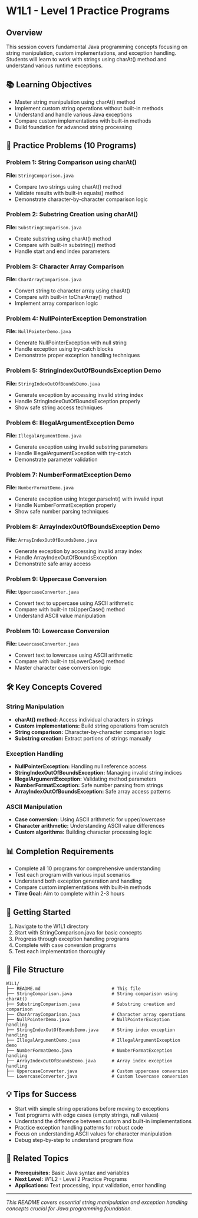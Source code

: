 # W1L1 - Level 1 Practice Programs

## Overview
This session covers fundamental Java programming concepts focusing on string manipulation, custom implementations, and exception handling. Students will learn to work with strings using charAt() method and understand various runtime exceptions.

## 📚 Learning Objectives
- Master string manipulation using charAt() method
- Implement custom string operations without built-in methods
- Understand and handle various Java exceptions
- Compare custom implementations with built-in methods
- Build foundation for advanced string processing

## 🎯 Practice Problems (10 Programs)

### Problem 1: String Comparison using charAt()
**File:** `StringComparison.java`
- Compare two strings using charAt() method
- Validate results with built-in equals() method
- Demonstrate character-by-character comparison logic

### Problem 2: Substring Creation using charAt()
**File:** `SubstringComparison.java`
- Create substring using charAt() method
- Compare with built-in substring() method
- Handle start and end index parameters

### Problem 3: Character Array Comparison
**File:** `CharArrayComparison.java`
- Convert string to character array using charAt()
- Compare with built-in toCharArray() method
- Implement array comparison logic

### Problem 4: NullPointerException Demonstration
**File:** `NullPointerDemo.java`
- Generate NullPointerException with null string
- Handle exception using try-catch blocks
- Demonstrate proper exception handling techniques

### Problem 5: StringIndexOutOfBoundsException Demo
**File:** `StringIndexOutOfBoundsDemo.java`
- Generate exception by accessing invalid string index
- Handle StringIndexOutOfBoundsException properly
- Show safe string access techniques

### Problem 6: IllegalArgumentException Demo
**File:** `IllegalArgumentDemo.java`
- Generate exception using invalid substring parameters
- Handle IllegalArgumentException with try-catch
- Demonstrate parameter validation

### Problem 7: NumberFormatException Demo
**File:** `NumberFormatDemo.java`
- Generate exception using Integer.parseInt() with invalid input
- Handle NumberFormatException properly
- Show safe number parsing techniques

### Problem 8: ArrayIndexOutOfBoundsException Demo
**File:** `ArrayIndexOutOfBoundsDemo.java`
- Generate exception by accessing invalid array index
- Handle ArrayIndexOutOfBoundsException
- Demonstrate safe array access

### Problem 9: Uppercase Conversion
**File:** `UppercaseConverter.java`
- Convert text to uppercase using ASCII arithmetic
- Compare with built-in toUpperCase() method
- Understand ASCII value manipulation

### Problem 10: Lowercase Conversion
**File:** `LowercaseConverter.java`
- Convert text to lowercase using ASCII arithmetic
- Compare with built-in toLowerCase() method
- Master character case conversion logic

## 🛠️ Key Concepts Covered

### String Manipulation
- **charAt() method:** Access individual characters in strings
- **Custom implementations:** Build string operations from scratch
- **String comparison:** Character-by-character comparison logic
- **Substring creation:** Extract portions of strings manually

### Exception Handling
- **NullPointerException:** Handling null reference access
- **StringIndexOutOfBoundsException:** Managing invalid string indices
- **IllegalArgumentException:** Validating method parameters
- **NumberFormatException:** Safe number parsing from strings
- **ArrayIndexOutOfBoundsException:** Safe array access patterns

### ASCII Manipulation
- **Case conversion:** Using ASCII arithmetic for upper/lowercase
- **Character arithmetic:** Understanding ASCII value differences
- **Custom algorithms:** Building character processing logic

## 📊 Completion Requirements
- Complete all 10 programs for comprehensive understanding
- Test each program with various input scenarios
- Understand both exception generation and handling
- Compare custom implementations with built-in methods
- **Time Goal:** Aim to complete within 2-3 hours

## 🚀 Getting Started
1. Navigate to the W1L1 directory
2. Start with StringComparison.java for basic concepts
3. Progress through exception handling programs
4. Complete with case conversion programs
5. Test each implementation thoroughly

## 📁 File Structure
```
W1L1/
├── README.md                           # This file
├── StringComparison.java               # String comparison using charAt()
├── SubstringComparison.java            # Substring creation and comparison
├── CharArrayComparison.java            # Character array operations
├── NullPointerDemo.java                # NullPointerException handling
├── StringIndexOutOfBoundsDemo.java     # String index exception handling
├── IllegalArgumentDemo.java            # IllegalArgumentException demo
├── NumberFormatDemo.java               # NumberFormatException handling
├── ArrayIndexOutOfBoundsDemo.java      # Array index exception handling
├── UppercaseConverter.java             # Custom uppercase conversion
└── LowercaseConverter.java             # Custom lowercase conversion
```

## 💡 Tips for Success
- Start with simple string operations before moving to exceptions
- Test programs with edge cases (empty strings, null values)
- Understand the difference between custom and built-in implementations
- Practice exception handling patterns for robust code
- Focus on understanding ASCII values for character manipulation
- Debug step-by-step to understand program flow

## 🔗 Related Topics
- **Prerequisites:** Basic Java syntax and variables
- **Next Level:** W1L2 - Level 2 Practice Programs
- **Applications:** Text processing, input validation, error handling

---
*This README covers essential string manipulation and exception handling concepts crucial for Java programming foundation.*